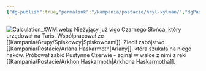 ```yaml
---
{"dg-publish":true,"permalink":"/kampania/postacie/hryl-xylman/","dgPassFrontmatter":true}
---
```


![Calculation_XWM.webp](/img/user/Calculation_XWM.webp)
Nieżyjący już vigo Czarnego Słońca, który urzędował na Taris. Współpracował ze [[Kampania/Grupy/Spiskowcy\|Spiskowcami]]. Zlecił zabójstwo [[Kampania/Postacie/Arlana Haskarmoth\|Arlany]], która szukała na niego haków. Próbował zabić Pustynne Czerwie - zginął w walce z nimi z ręki [[Kampania/Postacie/Arkhon Haskarmoth\|Arkhona Haskarmotha]].